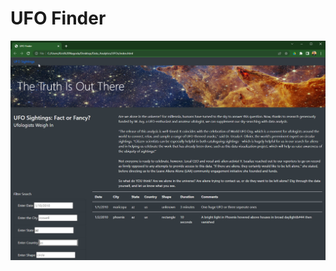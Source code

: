 # UFO Finder
 
![This is an image](https://github.com/krisnagoda/UFO_Finder/blob/cf53d2a0aad650ff58254dcebff68d70d74bb25a/screen_shot_ufo_finder.jpg)
